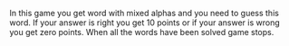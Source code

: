 In this game you get word with mixed alphas and you need to guess this word. If your answer is right you get 10 points or if your answer is wrong you get zero points. When all the words have been solved game stops.